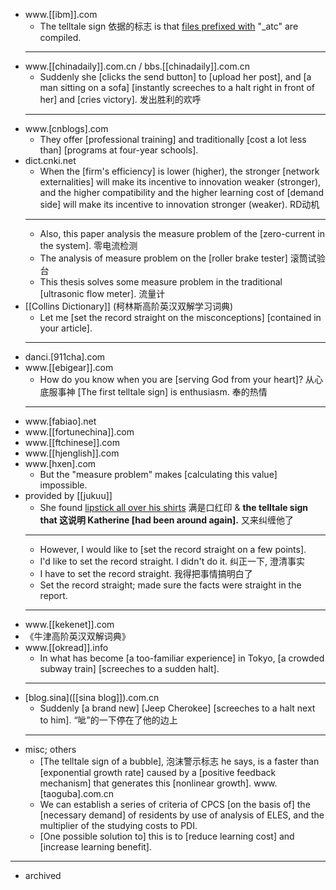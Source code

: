 - www.[[ibm]].com
    - The telltale sign 依据的标志 is that [files prefixed with](((oNP_DnzqV))) "_atc" are compiled. 
    - ---
- www.[[chinadaily]].com.cn / bbs.[[chinadaily]].com.cn
    - Suddenly she [clicks the send button] to [upload her post], and [a man sitting on a sofa] [instantly screeches to a halt right in front of her] and [cries victory]. 发出胜利的欢呼 
    - ---
- www.[cnblogs].com
    - They offer [professional training] and traditionally [cost a lot less than] [programs at four-year schools]. 
- dict.cnki.net
    - When the [firm's efficiency] is lower (higher), the stronger [network externalities] will make its incentive to innovation weaker (stronger), and the higher compatibility and the higher learning cost of [demand side] will make its incentive to innovation stronger (weaker). RD动机
    - ---
    - Also, this paper analysis the measure problem of the [zero-current in the system]. 零电流检测 
    - The analysis of measure problem on the [roller brake tester] 滚筒试验台
    - This thesis solves some measure problem in the traditional [ultrasonic flow meter]. 流量计
- [[Collins Dictionary]] (柯林斯高阶英汉双解学习词典)
    - Let me [set the record straight on the misconceptions] [contained in your article]. 
    - ---
- danci.[911cha].com
- www.[[ebigear]].com
    - How do you know when you are [serving God from your heart]? 从心底服事神 [The first telltale sign] is enthusiasm. 奉的热情 
    - ---
- www.[fabiao].net
- www.[[fortunechina]].com
- www.[[ftchinese]].com
- www.[[hjenglish]].com
- www.[hxen].com
    - But the "measure problem" makes [calculating this value] impossible.
- provided by [[jukuu]]
    - She found [lipstick all over his shirts]([[lipstick]]) 满是口红印 & __the telltale sign that 这说明 Katherine [had been around again].__ 又来纠缠他了 
    - ---
    - However, I would like to [set the record straight on a few points]. 
    - I'd like to set the record straight. I didn't do it. 纠正一下, 澄清事实
    - I have to set the record straight. 我得把事情搞明白了
    - Set the record straight; made sure the facts were straight in the report. 
    - ---
- www.[[kekenet]].com
- 《牛津高阶英汉双解词典》
- www.[[okread]].info
    - In what has become [a too-familiar experience] in Tokyo, [a crowded subway train] [screeches to a sudden halt]. 
    - ---
- [blog.sina]([[sina blog]]).com.cn
    - Suddenly [a brand new] [Jeep Cherokee] [screeches to a halt next to him]. “呲”的一下停在了他的边上 
    - ---
- misc; others
    - [The telltale sign of a bubble], 泡沫警示标志 he says, is a faster than [exponential growth rate] caused by a [positive feedback mechanism] that generates this [nonlinear growth]. www.[taoguba].com.cn
    - We can establish a series of criteria of CPCS [on the basis of] the [necessary demand] of residents by use of analysis of ELES, and the multiplier of the studying costs to PDI.
    - [One possible solution to] this is to [reduce learning cost] and [increase learning benefit].
- ---
- archived
